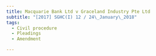 ```yaml
---
title: Macquarie Bank Ltd v Graceland Industry Pte Ltd 
subtitle: "[2017] SGHC(I) 12 / 24\_January\_2018"
tags:
  - Civil procedure
  - Pleadings
  - Amendment

---
```


